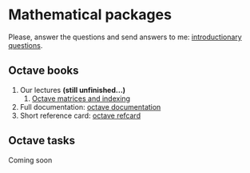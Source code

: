 # Mathematical packages

Please, answer the questions and send answers to me: [introductionary questions](form.html).

## Octave books


1. Our lectures **(still unfinished...)**
    1. [Octave matrices and indexing](http://nbviewer.jupyter.org/github/iposov/students-site/blob/master/18fall/mathematical_packages/octave1-matrices-indexes.ipynb)
1. Full documentation: [octave documentation](https://octave.org/octave.pdf)
1. Short reference card: [octave refcard](https://web.ti.bfh.ch/~sha1/Octave/refcard-a4.pdf)

## Octave tasks

Coming soon